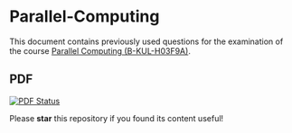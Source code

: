 # Parallel-Computing
This document contains previously used questions for the examination of the course [Parallel Computing (B-KUL-H03F9A)](https://onderwijsaanbod.kuleuven.be/syllabi/e/H03F9AE.htm). 

## PDF
[![PDF Status](https://www.sharelatex.com/github/repos/KULeuven-CS/Parallel-Computing/builds/latest/badge.svg)](https://www.sharelatex.com/github/repos/KULeuven-CS/Parallel-Computing/builds/latest/output.pdf)

Please **star** this repository if you found its content useful!
